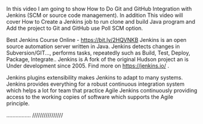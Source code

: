 In this video I am going to show How to Do Git and GitHub Integration with Jenkins (SCM or source code management). In addition This video will cover How to Create a Jenkins job to run clone and build Java program and Add the project to Git and GitHub use Poll SCM option.

Best Jenkins Course Online - https://bit.ly/2HQVNKB
Jenkins is an open source automation server written in Java.
Jenkins  detects changes in Subversion/GIT..., performs tasks, repeatedly such as Build, Test, Deploy, Package, Integrate..
Jenkins   is A fork of the original Hudson project an is Under development since 2005. Find more on https://jenkins.io/ .

Jenkins plugins extensibility makes Jenkins to adapt to many systems. Jenkins provides everything for a robust continuous integration system which helps a lot for team that practice Agile 
Jenkins continuously providing access to the working copies of software which supports the Agile principle.

................
////////////////
